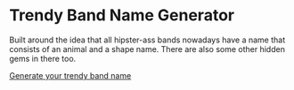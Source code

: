 # Trendy Band Name Generator

Built around the idea that all hipster-ass bands nowadays have a name that consists of an animal and a shape name. There are also some other hidden gems in there too.

[Generate your trendy band name](http://trendybandnames.maxpeterson.nyc)
